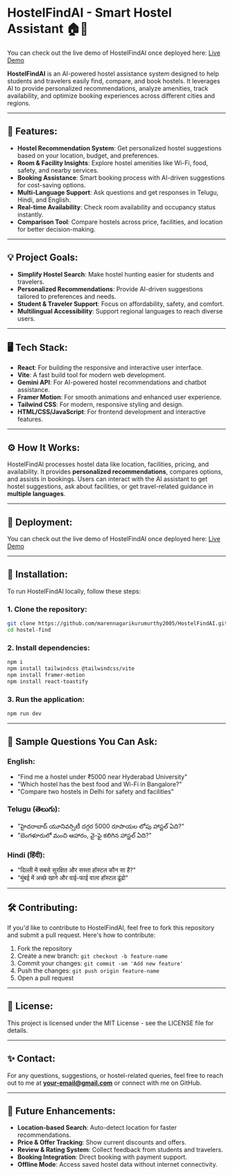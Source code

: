

# HostelFindAI - Smart Hostel Assistant 🏠🤖

You can check out the live demo of HostelFindAI once deployed here:
[Live Demo](https://hostelfindai.app/)

**HostelFindAI** is an AI-powered hostel assistance system designed to help students and travelers easily find, compare, and book hostels. It leverages AI to provide personalized recommendations, analyze amenities, track availability, and optimize booking experiences across different cities and regions.

---

## 🚀 Features:

* **Hostel Recommendation System**: Get personalized hostel suggestions based on your location, budget, and preferences.
* **Room & Facility Insights**: Explore hostel amenities like Wi-Fi, food, safety, and nearby services.
* **Booking Assistance**: Smart booking process with AI-driven suggestions for cost-saving options.
* **Multi-Language Support**: Ask questions and get responses in Telugu, Hindi, and English.
* **Real-time Availability**: Check room availability and occupancy status instantly.
* **Comparison Tool**: Compare hostels across price, facilities, and location for better decision-making.

---

## 💡 Project Goals:

* **Simplify Hostel Search**: Make hostel hunting easier for students and travelers.
* **Personalized Recommendations**: Provide AI-driven suggestions tailored to preferences and needs.
* **Student & Traveler Support**: Focus on affordability, safety, and comfort.
* **Multilingual Accessibility**: Support regional languages to reach diverse users.

---

## 🖥️ Tech Stack:

* **React**: For building the responsive and interactive user interface.
* **Vite**: A fast build tool for modern web development.
* **Gemini API**: For AI-powered hostel recommendations and chatbot assistance.
* **Framer Motion**: For smooth animations and enhanced user experience.
* **Tailwind CSS**: For modern, responsive styling and design.
* **HTML/CSS/JavaScript**: For frontend development and interactive features.

---

## ⚙️ How It Works:

HostelFindAI processes hostel data like location, facilities, pricing, and availability.
It provides **personalized recommendations**, compares options, and assists in bookings.
Users can interact with the AI assistant to get hostel suggestions, ask about facilities, or get travel-related guidance in **multiple languages**.

---

## 🚀 Deployment:

You can check out the live demo of HostelFindAI once deployed here:
[Live Demo](https://hostelfindai.app/)

---

## 🔧 Installation:

To run HostelFindAI locally, follow these steps:

### 1. Clone the repository:

```bash
git clone https://github.com/marennagarikurumurthy2005/HostelFindAI.git
cd hostel-find
```

### 2. Install dependencies:

```bash
npm i
npm install tailwindcss @tailwindcss/vite
npm install framer-motion
npm install react-toastify
```

### 3. Run the application:

```bash
npm run dev
```

---

## 🌱 Sample Questions You Can Ask:

### English:

* "Find me a hostel under ₹5000 near Hyderabad University"
* "Which hostel has the best food and Wi-Fi in Bangalore?"
* "Compare two hostels in Delhi for safety and facilities"

### Telugu (తెలుగు):

* "హైదరాబాద్ యూనివర్సిటీ దగ్గర 5000 రూపాయల లోపు హాస్టల్ ఏది?"
* "బెంగళూరులో మంచి ఆహారం, వై-ఫై కలిగిన హాస్టల్ ఏది?"

### Hindi (हिंदी):

* "दिल्ली में सबसे सुरक्षित और सस्ता हॉस्टल कौन सा है?"
* "मुंबई में अच्छे खाने और वाई-फाई वाला हॉस्टल ढूंढो"

---

## 🛠️ Contributing:

If you'd like to contribute to HostelFindAI, feel free to fork this repository and submit a pull request. Here's how to contribute:

1. Fork the repository
2. Create a new branch: `git checkout -b feature-name`
3. Commit your changes: `git commit -am 'Add new feature'`
4. Push the changes: `git push origin feature-name`
5. Open a pull request

---

## 📄 License:

This project is licensed under the MIT License - see the LICENSE file for details.

---

## ✨ Contact:

For any questions, suggestions, or hostel-related queries, feel free to reach out to me at **[your-email@gmail.com](mailto:your-email@gmail.com)** or connect with me on GitHub.


---

## 🎯 Future Enhancements:

* **Location-based Search**: Auto-detect location for faster recommendations.
* **Price & Offer Tracking**: Show current discounts and offers.
* **Review & Rating System**: Collect feedback from students and travelers.
* **Booking Integration**: Direct booking with payment support.
* **Offline Mode**: Access saved hostel data without internet connectivity.


